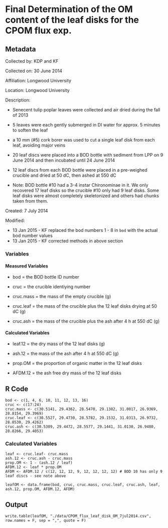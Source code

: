 # Final Determination of the OM content of the leaf disks for the CPOM flux exp.

## Metadata

Collected by: KDP and KF

Collected on: 30 June 2014

Affiliation: Longwood University

Location: Longwood University

Description: 

* Senecent tulip poplar leaves were collected and air dried during the fall of 2013

* 5 leaves were each gently submerged in DI water for approx. 5 minutes to soften the leaf

* a 10 mm (#5) cork borer was used to cut a single leaf disk from each leaf, avoiding major veins

* 20 leaf discs were placed into a BOD bottle with sediment from LPP on 9 June 2014 and then incubated until 24 June 2014

* 12 leaf discs from each BOD bottle were placed in a pre-weighed crucible and dried at 50 dC, then ashed at 550 dC

* Note: BOD bottle #10 had a 3-4 instar Chironominae in it. We only recovered 17 leaf disks so the crucible #10 only had 9 leaf disks. Some leaf disks were almost completely skeletonized and others had chunks taken from them.

Created: 7 July 2014

Modified:

* 13 Jan 2015 - KF replaced the bod numbers 1 - 8 in `bod` with the actual bod number values
* 13 Jan 2015 - KF corrected methods in above section

### Variables

#### Measured Variables

* bod = the BOD bottle ID number

* cruc = the crucible identiying number

* cruc.mass = the mass of the empty crucible (g)

* cruc.leaf = the mass of the crucible plus the 12 leaf disks drying at 50 dC (g)

* cruc.ash = the mass of the crucible plus the ash after 4 h at 550 dC (g)

#### Calculated Variables

* leaf.12 = the dry mass of the 12 leaf disks (g)

* ash.12 = the mass of the ash after 4 h at 550 dC (g)

* prop.OM = the proportion of organic matter in the 12 leaf disks

* AFDM.12 = the ash free dry mass of the 12 leaf disks


## R Code

    bod <- c(1, 4, 6, 10, 11, 12, 13, 16)
    cruc <- c(17:24)
    cruc.mass <- c(30.5141, 29.4362, 28.5470, 29.1382, 31.0017, 26.9369, 28.8154, 29.3969)
    cruc.leaf <- c(30.5527, 29.4730, 28.5782, 29.1532, 31.0313, 26.9732, 28.8530, 29.4262)
    cruc.ash <- c(30.5309, 29.4472, 28.5577, 29.1441, 31.0130, 26.9480, 28.8266, 29.4053)

### Calculated Variables

    leaf <- cruc.leaf- cruc.mass
    ash.12 <- cruc.ash - cruc.mass
    prop.OM <- 1 - (ash.12 / leaf)
    AFDM.12 <- leaf * prop.OM
    AFDM <- AFDM.12 / c(12, 12, 12, 9, 12, 12, 12, 12) # BOD 10 has only 9 leaf discs - see note above

    leafOM <- data.frame(bod, cruc, cruc.mass, cruc.leaf, cruc.ash, leaf, ash.12, prop.OM, AFDM.12, AFDM)

## Output

    write.table(leafOM, "./data/CPOM_flux_leaf_disk_OM_7jul2014.csv", row.names = F, sep = ",", quote = F) 
